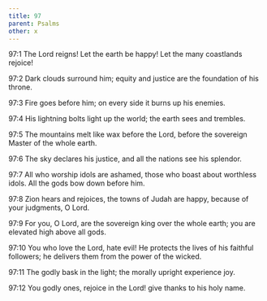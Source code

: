 ```yaml
---
title: 97
parent: Psalms
other: x
---
```



<a name="97:1">97:1</a> The Lord reigns!
Let the earth be happy!
Let the many coastlands rejoice!

<a name="97:2">97:2</a> Dark clouds surround him;
equity and justice are the foundation of his throne.

<a name="97:3">97:3</a> Fire goes before him;
on every side it burns up his enemies.

<a name="97:4">97:4</a> His lightning bolts light up the world;
the earth sees and trembles.

<a name="97:5">97:5</a> The mountains melt like wax before the Lord,
before the sovereign Master of the whole earth.

<a name="97:6">97:6</a> The sky declares his justice,
and all the nations see his splendor.

<a name="97:7">97:7</a> All who worship idols are ashamed,
those who boast about worthless idols.
All the gods bow down before him.

<a name="97:8">97:8</a> Zion hears and rejoices,
the towns of Judah are happy,
because of your judgments, O Lord.

<a name="97:9">97:9</a> For you, O Lord, are the sovereign king over the whole earth;
you are elevated high above all gods.

<a name="97:10">97:10</a> You who love the Lord, hate evil!
He protects the lives of his faithful followers;
he delivers them from the power of the wicked.

<a name="97:11">97:11</a> The godly bask in the light;
the morally upright experience joy.

<a name="97:12">97:12</a> You godly ones, rejoice in the Lord!
give thanks to his holy name.